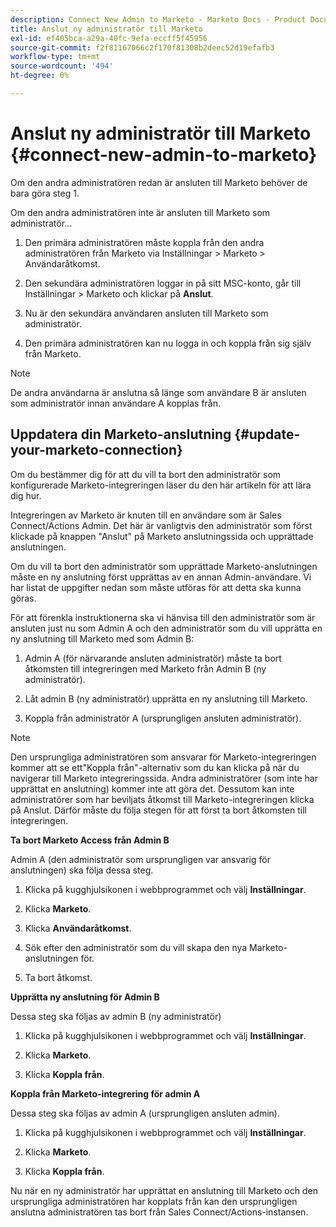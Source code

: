 ```yaml
---
description: Connect New Admin to Marketo - Marketo Docs - Product Documentation
title: Anslut ny administratör till Marketo
exl-id: ef405bca-a29a-40fc-9efa-eccff5f45956
source-git-commit: f2f81167066c2f170f81308b2deec52d19efafb3
workflow-type: tm+mt
source-wordcount: '494'
ht-degree: 0%

---
```


# Anslut ny administratör till Marketo {#connect-new-admin-to-marketo}

Om den andra administratören redan är ansluten till Marketo behöver de bara göra steg 1.

Om den andra administratören inte är ansluten till Marketo som administratör...

1. Den primära administratören måste koppla från den andra administratören från Marketo via Inställningar > Marketo > Användaråtkomst.

1. Den sekundära administratören loggar in på sitt MSC-konto, går till Inställningar > Marketo och klickar på **Anslut**.

1. Nu är den sekundära användaren ansluten till Marketo som administratör.

1. Den primära administratören kan nu logga in och koppla från sig själv från Marketo.

>[!NOTE]
>
>De andra användarna är anslutna så länge som användare B är ansluten som administratör innan användare A kopplas från.

## Uppdatera din Marketo-anslutning {#update-your-marketo-connection}

Om du bestämmer dig för att du vill ta bort den administratör som konfigurerade Marketo-integreringen läser du den här artikeln för att lära dig hur.

Integreringen av Marketo är knuten till en användare som är Sales Connect/Actions Admin. Det här är vanligtvis den administratör som först klickade på knappen &quot;Anslut&quot; på Marketo anslutningssida och upprättade anslutningen.

Om du vill ta bort den administratör som upprättade Marketo-anslutningen måste en ny anslutning först upprättas av en annan Admin-användare. Vi har listat de uppgifter nedan som måste utföras för att detta ska kunna göras.

För att förenkla instruktionerna ska vi hänvisa till den administratör som är ansluten just nu som Admin A och den administratör som du vill upprätta en ny anslutning till Marketo med som Admin B:

1. Admin A (för närvarande ansluten administratör) måste ta bort åtkomsten till integreringen med Marketo från Admin B (ny administratör).

1. Låt admin B (ny administratör) upprätta en ny anslutning till Marketo.

1. Koppla från administratör A (ursprungligen ansluten administratör).

>[!NOTE]
>
>Den ursprungliga administratören som ansvarar för Marketo-integreringen kommer att se ett&quot;Koppla från&quot;-alternativ som du kan klicka på när du navigerar till Marketo integreringssida. Andra administratörer (som inte har upprättat en anslutning) kommer inte att göra det. Dessutom kan inte administratörer som har beviljats åtkomst till Marketo-integreringen klicka på Anslut. Därför måste du följa stegen för att först ta bort åtkomsten till integreringen.

**Ta bort Marketo Access från Admin B**

Admin A (den administratör som ursprungligen var ansvarig för anslutningen) ska följa dessa steg.

1. Klicka på kugghjulsikonen i webbprogrammet och välj **Inställningar**.

1. Klicka **Marketo**.

1. Klicka **Användaråtkomst**.

1. Sök efter den administratör som du vill skapa den nya Marketo-anslutningen för.

1. Ta bort åtkomst.

**Upprätta ny anslutning för Admin B**

Dessa steg ska följas av admin B (ny administratör)

1. Klicka på kugghjulsikonen i webbprogrammet och välj **Inställningar**.

1. Klicka **Marketo**.

1. Klicka **Koppla från**.

**Koppla från Marketo-integrering för admin A**

Dessa steg ska följas av admin A (ursprungligen ansluten admin).

1. Klicka på kugghjulsikonen i webbprogrammet och välj **Inställningar**.

1. Klicka **Marketo**.

1. Klicka **Koppla från**.

Nu när en ny administratör har upprättat en anslutning till Marketo och den ursprungliga administratören har kopplats från kan den ursprungligen anslutna administratören tas bort från Sales Connect/Actions-instansen.
